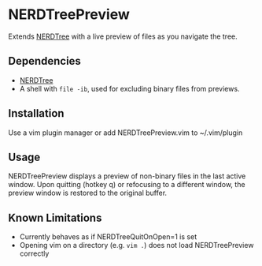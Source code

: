 # NERDTreePreview
Extends [NERDTree](https://github.com/preservim/nerdtree) with a live preview of files as you navigate the tree. 

## Dependencies
* [NERDTree](https://github.com/preservim/nerdtree)
* A shell with `file -ib`, used for excluding binary files from previews.

## Installation
Use a vim plugin manager or add NERDTreePreview.vim to ~/.vim/plugin

## Usage
NERDTreePreview displays a preview of non-binary files in the last active window. Upon quitting (hotkey q) or refocusing to a different window, the preview window is restored to the original buffer.

## Known Limitations
* Currently behaves as if NERDTreeQuitOnOpen=1 is set
* Opening vim on a directory (e.g. `vim .`) does not load NERDTreePreview correctly
